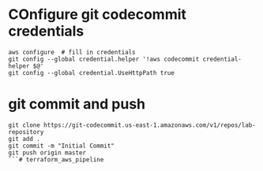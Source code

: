 # COnfigure git codecommit credentials
```
aws configure  # fill in credentials
git config --global credential.helper '!aws codecommit credential-helper $@'
git config --global credential.UseHttpPath true
```

# git commit and push
```
git clone https://git-codecommit.us-east-1.amazonaws.com/v1/repos/lab-repository
git add .
git commit -m "Initial Commit"
git push origin master
```# terraform_aws_pipeline
